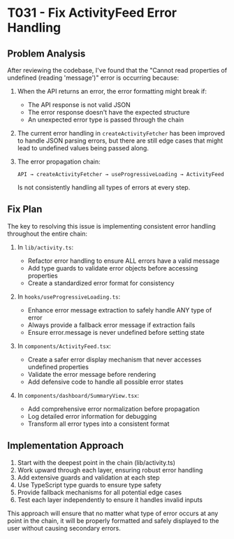 # T031 - Fix ActivityFeed Error Handling

## Problem Analysis

After reviewing the codebase, I've found that the "Cannot read properties of undefined (reading 'message')" error is occurring because:

1. When the API returns an error, the error formatting might break if:
   - The API response is not valid JSON
   - The error response doesn't have the expected structure
   - An unexpected error type is passed through the chain

2. The current error handling in `createActivityFetcher` has been improved to handle JSON parsing errors, but there are still edge cases that might lead to undefined values being passed along.

3. The error propagation chain:
   ```
   API → createActivityFetcher → useProgressiveLoading → ActivityFeed
   ```
   Is not consistently handling all types of errors at every step.

## Fix Plan

The key to resolving this issue is implementing consistent error handling throughout the entire chain:

1. In `lib/activity.ts`:
   - Refactor error handling to ensure ALL errors have a valid message
   - Add type guards to validate error objects before accessing properties
   - Create a standardized error format for consistency

2. In `hooks/useProgressiveLoading.ts`:
   - Enhance error message extraction to safely handle ANY type of error
   - Always provide a fallback error message if extraction fails
   - Ensure error.message is never undefined before setting state

3. In `components/ActivityFeed.tsx`:
   - Create a safer error display mechanism that never accesses undefined properties
   - Validate the error message before rendering
   - Add defensive code to handle all possible error states

4. In `components/dashboard/SummaryView.tsx`:
   - Add comprehensive error normalization before propagation
   - Log detailed error information for debugging
   - Transform all error types into a consistent format

## Implementation Approach

1. Start with the deepest point in the chain (lib/activity.ts)
2. Work upward through each layer, ensuring robust error handling
3. Add extensive guards and validation at each step
4. Use TypeScript type guards to ensure type safety
5. Provide fallback mechanisms for all potential edge cases
6. Test each layer independently to ensure it handles invalid inputs

This approach will ensure that no matter what type of error occurs at any point in the chain, it will be properly formatted and safely displayed to the user without causing secondary errors.